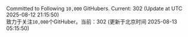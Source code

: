 Committed to Following `10,000` GitHubers. Current: <!-- FOLLOWING_COUNT -->302<!-- FOLLOWING_COUNT --> (Update at UTC <!-- LAST_UPDATED -->2025-08-12 21:15:50<!-- LAST_UPDATED -->)<br>
致力于关注`10,000`个GitHuber。当前：<!-- FOLLOWING_COUNT -->302<!-- FOLLOWING_COUNT --> (更新于北京时间 <!-- LAST_UPDATED_CST -->2025-08-13 05:15:50<!-- LAST_UPDATED_CST -->)
